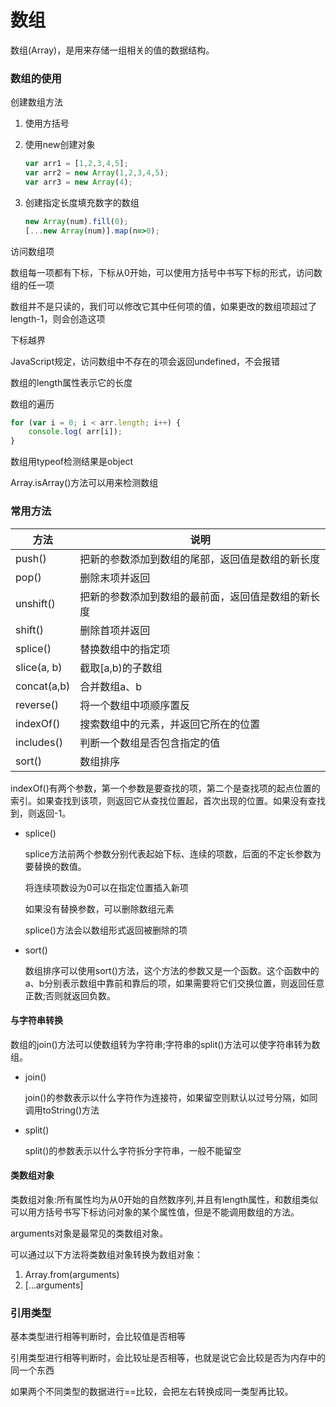 # 数组

数组(Array)，是用来存储一组相关的值的数据结构。

### 数组的使用

创建数组方法

1. 使用方括号

2. 使用new创建对象

   ```javascript
   var arr1 = [1,2,3,4,5];
   var arr2 = new Array(1,2,3,4,5);
   var arr3 = new Array(4);
   ```
   
3. 创建指定长度填充数字的数组

   ```javascript
   new Array(num).fill(0);
   [...new Array(num)].map(n=>0);
   ```

访问数组项

数组每一项都有下标，下标从0开始，可以使用方括号中书写下标的形式，访问数组的任一项

数组并不是只读的，我们可以修改它其中任何项的值，如果更改的数组项超过了length-1，则会创造这项

下标越界

JavaScript规定，访问数组中不存在的项会返回undefined，不会报错

数组的length属性表示它的长度

数组的遍历

```javascript
for (var i = 0; i < arr.length; i++) {
	console.log( arr[i]);
}
```

数组用typeof检测结果是object

Array.isArray()方法可以用来检测数组

### 常用方法

| 方法        | 说明                                               |
| ----------- | -------------------------------------------------- |
| push()      | 把新的参数添加到数组的尾部，返回值是数组的新长度   |
| pop()       | 删除末项并返回                                     |
| unshift()   | 把新的参数添加到数组的最前面，返回值是数组的新长度 |
| shift()     | 删除首项并返回                                     |
| splice()    | 替换数组中的指定项                                 |
| slice(a, b) | 截取[a,b)的子数组                                  |
| concat(a,b) | 合并数组a、b                                       |
| reverse()   | 将一个数组中项顺序置反                             |
| indexOf()   | 搜索数组中的元素，并返回它所在的位置               |
| includes()  | 判断一个数组是否包含指定的值                       |
| sort()      | 数组排序                                           |

indexOf()有两个参数，第一个参数是要查找的项，第二个是查找项的起点位置的索引。如果查找到该项，则返回它从查找位置起，首次出现的位置。如果没有查找到，则返回-1。

* splice()

  splice方法前两个参数分别代表起始下标、连续的项数，后面的不定长参数为要替换的数值。

  将连续项数设为0可以在指定位置插入新项

  如果没有替换参数，可以删除数组元素

  splice()方法会以数组形式返回被删除的项
  
* sort()

  数组排序可以使用sort()方法，这个方法的参数又是一个函数。这个函数中的a、b分别表示数组中靠前和靠后的项，如果需要将它们交换位置，则返回任意正数;否则就返回负数。

#### 与字符串转换

数组的join()方法可以使数组转为字符串;字符串的split()方法可以使字符串转为数组。

* join()

  join()的参数表示以什么字符作为连接符，如果留空则默认以过号分隔，如同调用toString()方法

* split()

  split()的参数表示以什么字符拆分字符串，一般不能留空

#### 类数组对象

类数组对象:所有属性均为从0开始的自然数序列,并且有length属性，和数组类似可以用方括号书写下标访问对象的某个属性值，但是不能调用数组的方法。

arguments对象是最常见的类数组对象。

可以通过以下方法将类数组对象转换为数组对象：

1. Array.from(arguments)
2. [...arguments]

### 引用类型

基本类型进行相等判断时，会比较值是否相等

引用类型进行相等判断时，会比较址是否相等，也就是说它会比较是否为内存中的同一个东西

如果两个不同类型的数据进行==比较，会把左右转换成同一类型再比较。

